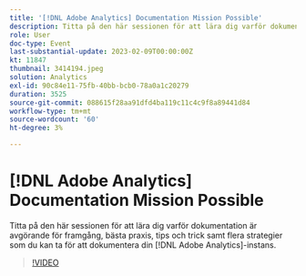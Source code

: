 ```yaml
---
title: '[!DNL Adobe Analytics] Documentation Mission Possible'
description: Titta på den här sessionen för att lära dig varför dokumentation är avgörande för framgång, bästa praxis, tips och trick samt flera strategier som du kan använda för att dokumentera din [!DNL Adobe Analytics] instans. Juni 2022
role: User
doc-type: Event
last-substantial-update: 2023-02-09T00:00:00Z
kt: 11847
thumbnail: 3414194.jpeg
solution: Analytics
exl-id: 90c84e11-75fb-40bb-bcb0-78a0a1c20279
duration: 3525
source-git-commit: 088615f28aa91dfd4ba119c11c4c9f8a89441d84
workflow-type: tm+mt
source-wordcount: '60'
ht-degree: 3%

---
```


# [!DNL Adobe Analytics] Documentation Mission Possible

Titta på den här sessionen för att lära dig varför dokumentation är avgörande för framgång, bästa praxis, tips och trick samt flera strategier som du kan ta för att dokumentera din [!DNL Adobe Analytics]-instans.

>[!VIDEO](https://video.tv.adobe.com/v/3414194/?quality=12&learn=on)
